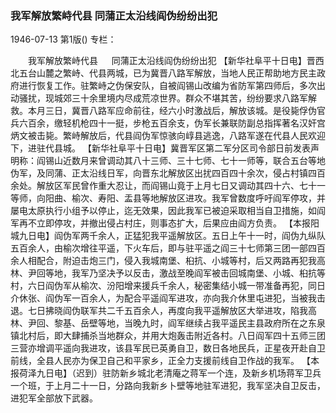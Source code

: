 ### 我军解放繁峙代县  同蒲正太沿线阎伪纷纷出犯

1946-07-13
第1版()
专栏：

　　我军解放繁峙代县
　  同蒲正太沿线阎伪纷纷出犯
    【新华社阜平十日电】晋西北五台山麓之繁峙、代县两城，已为冀晋八路军解放，当地人民正帮助地方民主政府进行恢复工作。驻繁峙之伪保安队，自被阎锡山改编为省防军第四师后，多次出动骚扰，现城郊三十余里境内尽成荒凉世界。群众不堪其苦，纷纷要求八路军解救。本月三日，冀晋八路军应命前往，经六小时激战后，解放该城。是役毙俘伪官兵六百余，缴轻机枪四十一挺，步枪五百余支，伪军长兼联防副总指挥著名汉奸宫炳文被击毙。繁峙解放后，代县阎伪军惊骇向崞县逃逸，八路军遂在代县人民欢迎下，进驻代县城。
    【新华社阜平十日电】冀晋军区第二军分区司令部日前发表声明称：阎锡山近数月来曾调动其八十三师、三十七师、七十一师等，联合五台等地伪军，及同蒲、正太沿线日军，向晋东北解放区出扰四百四十余次，侵占村镇四百余处。解放区军民曾作重大忍让，而阎锡山竟于上月七日又调动其四十六、七十一等师，向阳曲、榆次、寿阳、盂县等地解放区进攻。我军曾数度呼吁阎军停攻，并屡电太原执行小组予以停止，迄无效果，因此我军已被迫采取相当自卫措施，如阎军再不立即停攻，并撤出侵占村庄，则事态扩大，后果应由阎方负责。
    【本报阳城九日电】阎伪军两千余人，正猛犯我平遥解放区。五日上午十一时，阎伪九纵队五百余人，由榆次增往平遥，下火车后，即与驻平遥之阎三十七师第三团一部四百余人相配合，附迫击炮三门，侵入我城南堡、桕抗、小城等村，后又两路再犯我高林、尹回等地，我军乃坚决予以反击，激战至晚阎军被击回城南堡、小城、桕抗等村，六日阎伪军从榆次、汾阳增来援兵千余人，秘密集结小城一带准备再犯，同日介休张、阎伪军一百余人，为配合平遥阎军进攻，亦向我介休里屯进犯，当被我击退。七日拂晓阎伪联军共二千五百余人，再度向我平遥解放区大举进攻，陷我高林、尹回、黎基、岳壁等地，当晚九时，阎军继续占我平遥民主县政府所在之东泉镇北村后，即大肆捕杀当地群众，并用大炮轰击附近各村。八日阎军四十五师三团三营亦增调平遥向我进攻，该县军民已英勇自卫，数日各地民兵，正星夜开赴自卫前线，全县人民亦为保卫自己和平家乡，正全力支援前线自卫作战的我军。
    【本报荷泽九日电】（迟到）驻防新乡城北老清庵之蒋军一个连，及新乡机场蒋军卫兵一个班，于上月二十一日，分路向我新乡卜壁等地驻军进犯，我军坚决自卫反击，进犯军全部放下武器。
